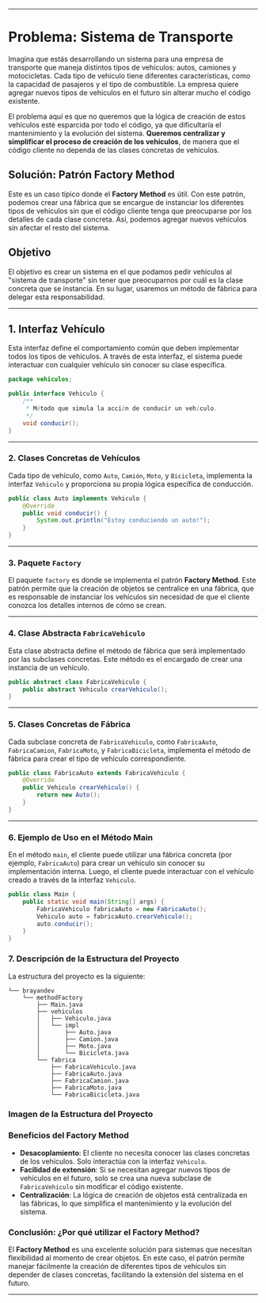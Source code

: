 
---
# Problema: Sistema de Transporte



Imagina que estás desarrollando un sistema para una empresa de transporte que maneja distintos tipos de vehículos: autos, camiones y motocicletas. Cada tipo de vehículo tiene diferentes características, como la capacidad de pasajeros y el tipo de combustible. La empresa quiere agregar nuevos tipos de vehículos en el futuro sin alterar mucho el código existente.

El problema aquí es que no queremos que la lógica de creación de estos vehículos esté esparcida por todo el código, ya que dificultaría el mantenimiento y la evolución del sistema. **Queremos centralizar y simplificar el proceso de creación de los vehículos**, de manera que el código cliente no dependa de las clases concretas de vehículos.

## Solución: Patrón Factory Method

Este es un caso típico donde el **Factory Method** es útil. Con este patrón, podemos crear una fábrica que se encargue de instanciar los diferentes tipos de vehículos sin que el código cliente tenga que preocuparse por los detalles de cada clase concreta. Así, podemos agregar nuevos vehículos sin afectar el resto del sistema.

## Objetivo

El objetivo es crear un sistema en el que podamos pedir vehículos al "sistema de transporte" sin tener que preocuparnos por cuál es la clase concreta que se instancia. En su lugar, usaremos un método de fábrica para delegar esta responsabilidad.

---

## 1. Interfaz Vehículo

Esta interfaz define el comportamiento común que deben implementar todos los tipos de vehículos. A través de esta interfaz, el sistema puede interactuar con cualquier vehículo sin conocer su clase específica.

```java
package vehiculos;

public interface Vehiculo {
    /**
     * Método que simula la acción de conducir un vehículo.
     */
    void conducir();
}
```
---

### 2. Clases Concretas de Vehículos

Cada tipo de vehículo, como `Auto`, `Camión`, `Moto`, y `Bicicleta`, implementa la interfaz `Vehiculo` y proporciona su propia lógica específica de conducción.

```java
public class Auto implements Vehiculo {
    @Override
    public void conducir() {
        System.out.println("Estoy conduciendo un auto!");
    }
}
```
---


### 3. Paquete `Factory`

El paquete `factory` es donde se implementa el patrón **Factory Method**. Este patrón permite que la creación de objetos se centralice en una fábrica, que es responsable de instanciar los vehículos sin necesidad de que el cliente conozca los detalles internos de cómo se crean.

---

### 4. Clase Abstracta `FabricaVehiculo`

Esta clase abstracta define el método de fábrica que será implementado por las subclases concretas. Este método es el encargado de crear una instancia de un vehículo.

```java
public abstract class FabricaVehiculo {
    public abstract Vehiculo crearVehiculo();
}
```

---

### 5. Clases Concretas de Fábrica

Cada subclase concreta de `FabricaVehiculo`, como `FabricaAuto`, `FabricaCamion`, `FabricaMoto`, y `FabricaBicicleta`, implementa el método de fábrica para crear el tipo de vehículo correspondiente.

```java
public class FabricaAuto extends FabricaVehiculo {
    @Override
    public Vehiculo crearVehiculo() {
        return new Auto();
    }
}
```
---

### 6. Ejemplo de Uso en el Método Main

En el método `main`, el cliente puede utilizar una fábrica concreta (por ejemplo, `FabricaAuto`) para crear un vehículo sin conocer su implementación interna. Luego, el cliente puede interactuar con el vehículo creado a través de la interfaz `Vehiculo`.

```java
public class Main {
    public static void main(String[] args) {
        FabricaVehiculo fabricaAuto = new FabricaAuto();
        Vehiculo auto = fabricaAuto.crearVehiculo();
        auto.conducir();
    }
}
```

### 7. Descripción de la Estructura del Proyecto

La estructura del proyecto es la siguiente:

```
└── brayandev 
    └── methodFactory 
        ├── Main.java
        ├── vehiculos
        │   ├── Vehiculo.java
        │   └── impl
        │       ├── Auto.java
        │       ├── Camion.java
        │       ├── Moto.java
        │       └── Bicicleta.java
        └── fabrica
            ├── FabricaVehiculo.java
            ├── FabricaAuto.java
            ├── FabricaCamion.java
            ├── FabricaMoto.java
            └── FabricaBicicleta.java
```

### Imagen de la Estructura del Proyecto

### Beneficios del Factory Method

- **Desacoplamiento**: El cliente no necesita conocer las clases concretas de los vehículos. Solo interactúa con la interfaz `Vehiculo`.
- **Facilidad de extensión**: Si se necesitan agregar nuevos tipos de vehículos en el futuro, solo se crea una nueva subclase de `FabricaVehiculo` sin modificar el código existente.
- **Centralización**: La lógica de creación de objetos está centralizada en las fábricas, lo que simplifica el mantenimiento y la evolución del sistema.

### Conclusión: ¿Por qué utilizar el Factory Method?

El **Factory Method** es una excelente solución para sistemas que necesitan flexibilidad al momento de crear objetos. En este caso, el patrón permite manejar fácilmente la creación de diferentes tipos de vehículos sin depender de clases concretas, facilitando la extensión del sistema en el futuro.

---
